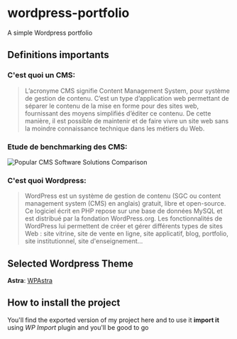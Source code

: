 # wordpress-portfolio

A simple Wordpress portfolio

## Definitions importants

### C'est quoi un CMS:

> L’acronyme CMS signifie Content Management System, pour système de gestion de contenu. C’est un type d’application web permettant de séparer le contenu de la mise en forme pour des sites web, fournissant des moyens simplifiés d’éditer ce contenu. De cette manière, il est possible de maintenir et de faire vivre un site web sans la moindre connaissance technique dans les métiers du Web.

### Etude de benchmarking des CMS:

![Popular CMS Software Solutions Comparison](https://www.ionos.fr/digitalguide/fileadmin/DigitalGuide/Screenshots_2021/popular-CMS-software-solutions-in-comparison.png)

### C'est quoi Wordpress:

> WordPress est un système de gestion de contenu (SGC ou content management system (CMS) en anglais) gratuit, libre et open-source. Ce logiciel écrit en PHP repose sur une base de données MySQL et est distribué par la fondation WordPress.org. Les fonctionnalités de WordPress lui permettent de créer et gérer différents types de sites Web : site vitrine, site de vente en ligne, site applicatif, blog, portfolio, site institutionnel, site d'enseignement…

## Selected Wordpress Theme

**Astra**: [WPAstra](https://wpastra.com/)

## How to install the project

You'll find the exported version of my project here and to use it **import it** using *WP Import* plugin and you'll be good to go

